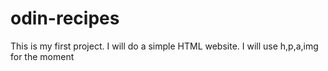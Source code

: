 # odin-recipes
This is my first project.
I will do a simple HTML website.
I will use h,p,a,img for the moment
